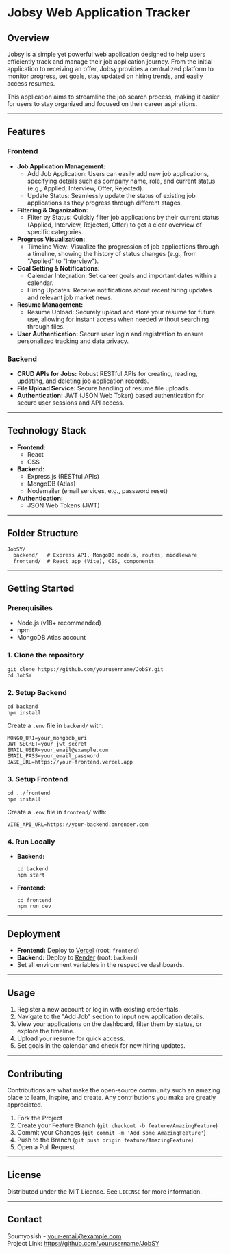 # Jobsy Web Application Tracker

## Overview
Jobsy is a simple yet powerful web application designed to help users efficiently track and manage their job application journey. From the initial application to receiving an offer, Jobsy provides a centralized platform to monitor progress, set goals, stay updated on hiring trends, and easily access resumes.

This application aims to streamline the job search process, making it easier for users to stay organized and focused on their career aspirations.

---

## Features

### Frontend
- **Job Application Management:**
  - Add Job Application: Users can easily add new job applications, specifying details such as company name, role, and current status (e.g., Applied, Interview, Offer, Rejected).
  - Update Status: Seamlessly update the status of existing job applications as they progress through different stages.
- **Filtering & Organization:**
  - Filter by Status: Quickly filter job applications by their current status (Applied, Interview, Rejected, Offer) to get a clear overview of specific categories.
- **Progress Visualization:**
  - Timeline View: Visualize the progression of job applications through a timeline, showing the history of status changes (e.g., from "Applied" to "Interview").
- **Goal Setting & Notifications:**
  - Calendar Integration: Set career goals and important dates within a calendar.
  - Hiring Updates: Receive notifications about recent hiring updates and relevant job market news.
- **Resume Management:**
  - Resume Upload: Securely upload and store your resume for future use, allowing for instant access when needed without searching through files.
- **User Authentication:** Secure user login and registration to ensure personalized tracking and data privacy.

### Backend
- **CRUD APIs for Jobs:** Robust RESTful APIs for creating, reading, updating, and deleting job application records.
- **File Upload Service:** Secure handling of resume file uploads.
- **Authentication:** JWT (JSON Web Token) based authentication for secure user sessions and API access.

---

## Technology Stack
- **Frontend:**
  - React
  - CSS
- **Backend:**
  - Express.js (RESTful APIs)
  - MongoDB (Atlas)
  - Nodemailer (email services, e.g., password reset)
- **Authentication:**
  - JSON Web Tokens (JWT)

---

## Folder Structure
```
JobSY/
  backend/   # Express API, MongoDB models, routes, middleware
  frontend/  # React app (Vite), CSS, components
```

---

## Getting Started

### Prerequisites
- Node.js (v18+ recommended)
- npm
- MongoDB Atlas account

### 1. Clone the repository
```
git clone https://github.com/yourusername/JobSY.git
cd JobSY
```

### 2. Setup Backend
```
cd backend
npm install
```
Create a `.env` file in `backend/` with:
```
MONGO_URI=your_mongodb_uri
JWT_SECRET=your_jwt_secret
EMAIL_USER=your_email@example.com
EMAIL_PASS=your_email_password
BASE_URL=https://your-frontend.vercel.app
```

### 3. Setup Frontend
```
cd ../frontend
npm install
```
Create a `.env` file in `frontend/` with:
```
VITE_API_URL=https://your-backend.onrender.com
```

### 4. Run Locally
- **Backend:**
  ```
  cd backend
  npm start
  ```
- **Frontend:**
  ```
  cd frontend
  npm run dev
  ```

---

## Deployment
- **Frontend:** Deploy to [Vercel](https://vercel.com/) (root: `frontend`)
- **Backend:** Deploy to [Render](https://render.com/) (root: `backend`)
- Set all environment variables in the respective dashboards.

---

## Usage
1. Register a new account or log in with existing credentials.
2. Navigate to the "Add Job" section to input new application details.
3. View your applications on the dashboard, filter them by status, or explore the timeline.
4. Upload your resume for quick access.
5. Set goals in the calendar and check for new hiring updates.

---

## Contributing
Contributions are what make the open-source community such an amazing place to learn, inspire, and create. Any contributions you make are greatly appreciated.

1. Fork the Project
2. Create your Feature Branch (`git checkout -b feature/AmazingFeature`)
3. Commit your Changes (`git commit -m 'Add some AmazingFeature'`)
4. Push to the Branch (`git push origin feature/AmazingFeature`)
5. Open a Pull Request

---

## License
Distributed under the MIT License. See `LICENSE` for more information.

---

## Contact
Soumyosish - your-email@example.com  
Project Link: https://github.com/yourusername/JobSY 